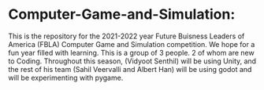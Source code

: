 # Computer-Game-and-Simulation:

This is the repository for the 2021-2022 year Future Buisness Leaders of America (FBLA) Computer Game and Simulation competition. We hope for a fun year filled with learning. This is a group of 3 people. 2 of whom are new to Coding. Throughout this season, (Vidyoot Senthil) will be using Unity, and the rest of his team (Sahil Veervalli and Albert Han) will be using godot and will be experimenting with pygame.
